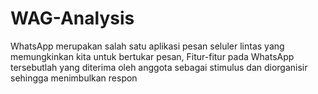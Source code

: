 # WAG-Analysis
WhatsApp merupakan salah satu aplikasi pesan seluler lintas yang memungkinkan kita untuk bertukar pesan,
Fitur-fitur pada WhatsApp tersebutlah yang diterima oleh anggota sebagai stimulus dan diorganisir sehingga menimbulkan respon
